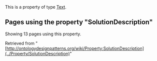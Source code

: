This is a property of type [Text](../Type/Text "Type:Text").




  


## Pages using the property "SolutionDescription"


Showing 13 pages using this property.



Retrieved from "[http://ontologydesignpatterns.org/wiki/Property:SolutionDescription](../Property/SolutionDescription)"